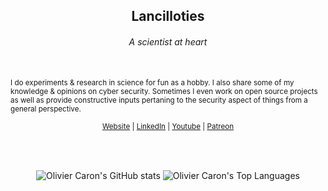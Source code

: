 <h2 align="center">Lancilloties</h2>
<h6 align="center">A scientist at heart</h6>
<br/>

<sub align="center">
  I do experiments & research in science for fun as a hobby. I also share some of my knowledge & opinions on cyber security. Sometimes I even work on open source projects as well as provide constructive inputs pertaning to the security aspect of things from a general perspective.
</sub>
<br />

<p align="center"><sub>
  <a href="https://lancilloties.com/">Website</a> |
  <a href="https://www.linkedin.com/in/lancilloties/">LinkedIn</a> |
  <a href="https://www.youtube.com/channel/UC8rOQvvJJt9rLzJ7BUt45Kw">Youtube</a> |
  <a href="https://www.patreon.com/lancilloties">Patreon</a>
</sub></p>

<br />
<br />

<p align="center">
  <img align="center" src="https://github-readme-stats.vercel.app/api?username=lancilloties&show_icons=true" alt="Olivier Caron's GitHub stats" />
  <img align="center" src="https://github-readme-stats.vercel.app/api/top-langs/?username=lancilloties&layout=compact" alt="Olivier Caron's Top Languages" />
</p>
